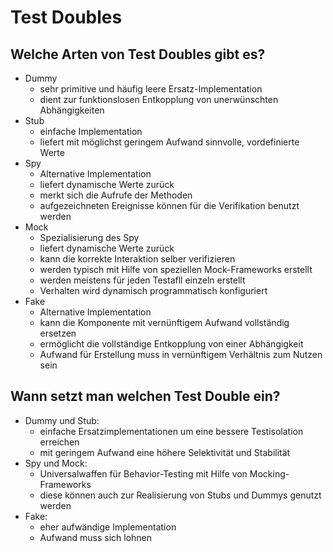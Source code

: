 # Test Doubles

## Welche Arten von Test Doubles gibt es?
* Dummy
    * sehr primitive und häufig leere Ersatz-Implementation
    * dient zur funktionslosen Entkopplung von unerwünschten Abhängigkeiten
* Stub
    * einfache Implementation
    * liefert mit möglichst geringem Aufwand sinnvolle, vordefinierte Werte
* Spy
    * Alternative Implementation
    * liefert dynamische Werte zurück
    * merkt sich die Aufrufe der Methoden
    * aufgezeichneten Ereignisse können für die Verifikation benutzt werden
* Mock
    * Spezialisierung des Spy
    * liefert dynamische Werte zurück
    * kann die korrekte Interaktion selber verifizieren
    * werden typisch mit Hilfe von speziellen Mock-Frameworks erstellt
    * werden meistens für jeden Testafll einzeln erstellt
    * Verhalten wird dynamisch programmatisch konfiguriert
* Fake
    * Alternative Implementation
    * kann die Komponente mit vernünftigem Aufwand vollständig ersetzen
    * ermöglicht die vollständige Entkopplung von einer Abhängigkeit
    * Aufwand für Erstellung muss in vernünftigem Verhältnis zum Nutzen sein

## Wann setzt man welchen Test Double ein?
* Dummy und Stub:
    * einfache Ersatzimplementationen um eine bessere Testisolation erreichen
    * mit geringem Aufwand eine höhere Selektivität und Stabilität
* Spy und Mock:
    * Universalwaffen für Behavior-Testing mit Hilfe von Mocking-Frameworks
    * diese können auch zur Realisierung von Stubs und Dummys genutzt werden
* Fake:
    * eher aufwändige Implementation
    * Aufwand muss sich lohnen

